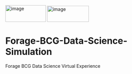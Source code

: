 <img width="126" height="52" alt="image" src="https://github.com/user-attachments/assets/5e46232b-0892-4085-afc0-3a3cb76695f2" />  <img width="130" height="50" alt="image" src="https://github.com/user-attachments/assets/d93a9eb1-1235-4401-815c-765b9dce53d4" />

# Forage-BCG-Data-Science-Simulation
Forage BCG Data Science Virtual Experience
